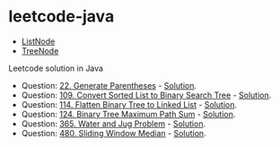 # leetcode-java


- [ListNode](https://github.com/fluency03/leetcode-java/blob/master/ListNode.java)
- [TreeNode](https://github.com/fluency03/leetcode-java/blob/master/TreeNode.java)


Leetcode solution in Java

- Question: [22. Generate Parentheses](https://leetcode.com/problems/generate-parentheses/) - [Solution](https://github.com/fluency03/leetcode-java/blob/master/GenerateParentheses22.java).
- Question: [109. Convert Sorted List to Binary Search Tree](https://leetcode.com/problems/convert-sorted-list-to-binary-search-tree/) - [Solution](https://github.com/fluency03/leetcode-java/blob/master/ConvertSortedListToBST109.java).
- Question: [114. Flatten Binary Tree to Linked List](https://leetcode.com/problems/flatten-binary-tree-to-linked-list/) - [Solution](https://github.com/fluency03/leetcode-java/blob/master/FlattenBinaryTreeToLinkedList114.java).
- Question: [124. Binary Tree Maximum Path Sum](https://leetcode.com/problems/binary-tree-maximum-path-sum/) - [Solution](https://github.com/fluency03/leetcode-java/blob/master/BinaryTreeMaximumPathSum124.java).
- Question: [365. Water and Jug Problem](https://leetcode.com/problems/water-and-jug-problem/) - [Solution](https://github.com/fluency03/leetcode-java/blob/master/WaterAndJugProblem365.java).
- Question: [480. Sliding Window Median](https://leetcode.com/problems/sliding-window-median/) - [Solution](https://github.com/fluency03/leetcode-java/blob/master/SlidingWindowMedian480.java).
